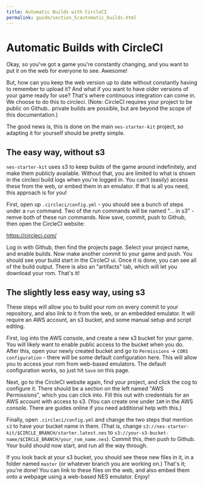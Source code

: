 ```yaml
---
title: Automatic Builds with CircleCI
permalink: guide/section_5/automatic_builds.html
---
```

# Automatic Builds with CircleCI

Okay, so you've got a game you're constantly changing, and you want to put it on the web for everyone to see. Awesome!

But, how can you keep the web version up to date without constantly having to remember to upload it? And what if you
want to have older versions of your game ready for use? That's where continuous integration can come in. We choose
to do this to circleci. (Note: CircleCI requires your project to be public on Github.. private builds are possible, 
but are beyond the scope of this documentation.)

The good news is, this is done on the main `nes-starter-kit` project, so adapting it for yourself should be pretty
simple. 

## The easy way, without s3

`nes-starter-kit` uses s3 to keep builds of the game around indefinitely, and make them publicly available. Without
that, you are limited to what is shown in the circleci build logs when you're logged in. You can't (easily) access
these from the web, or embed them in an emulator. If that is all you need, this approach is for you!

First, open up `.circleci/config.yml` - you should see a bunch of steps under a `run` command. Two of the run commands
will be named "... in s3" - remve both of these run commands. Now save, commit, push to Github, then open the 
CircleCI website:

https://circleci.com/

Log in with Github, then find the projects page. Select your project name, and enable builds. Now make another commit
to your game and push. You should see your build start in the CircleCI ui. Once it is done, you can see all of the
build output. There is also an "artifacts" tab, which will let you download your rom. That's it!

## The slightly less easy way, using s3

These steps will allow you to build your rom on every commit to your repository, and also link to it from the 
web, or an embedded emulator. It will require an AWS account, an s3 bucket, and some manual setup and script editing.

First, log into the AWS console, and create a new s3 bucket for your game. You will likely want to enable public
access to the bucket when you do. After this, open your newly created bucket and go to 
`Permissions` -> `CORS configuration` - there will be some default configuration here. This will allow you to
access your rom from web-based emulators. The default configuration works, so just hit `Save` on this page. 

Next, go to the CircleCI website again, find your project, and click the cog to configure it. There should
be a section on the left named "AWS Permissions", which you can click into. Fill this out with credentials for
an AWS account with access to s3. (You can create one under `IAM` in the AWS console. There are guides online
if you need additional help with this.)

Finally, open `.circleci/config.yml` and change the two steps that mention `s3` to have your bucket name in
them. (That is, change `s3://nes-starter-kit/$CIRCLE_BRANCH/starter.latest.nes` to
`s3://your-s3-bucket-name/$CIRCLE_BRANCH/your_rom_name.nes`). Commit this, then push to Github. Your build
should now start, and run all the way through.

If you look back at your s3 bucket, you should see these new files in it, in a folder named `master` (or
whatever branch you are working on.) That's it; you're done! You can link to these files on the web, and also
embed them onto a webpage using a web-based NES emulator. Enjoy!
